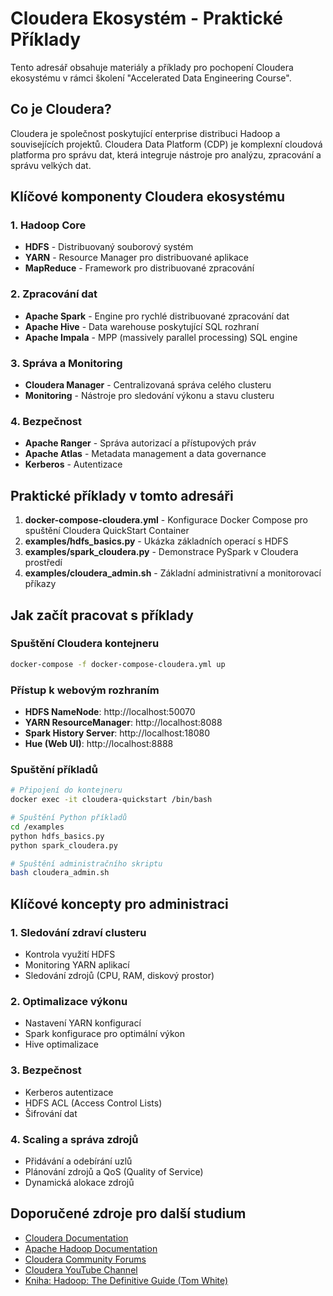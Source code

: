 # Cloudera Ekosystém - Praktické Příklady

Tento adresář obsahuje materiály a příklady pro pochopení Cloudera ekosystému v rámci školení "Accelerated Data Engineering Course".

## Co je Cloudera?

Cloudera je společnost poskytující enterprise distribuci Hadoop a souvisejících projektů. Cloudera Data Platform (CDP) je komplexní cloudová platforma pro správu dat, která integruje nástroje pro analýzu, zpracování a správu velkých dat.

## Klíčové komponenty Cloudera ekosystému

### 1. Hadoop Core
- **HDFS** - Distribuovaný souborový systém
- **YARN** - Resource Manager pro distribuované aplikace
- **MapReduce** - Framework pro distribuované zpracování

### 2. Zpracování dat
- **Apache Spark** - Engine pro rychlé distribuované zpracování dat
- **Apache Hive** - Data warehouse poskytující SQL rozhraní
- **Apache Impala** - MPP (massively parallel processing) SQL engine

### 3. Správa a Monitoring
- **Cloudera Manager** - Centralizovaná správa celého clusteru
- **Monitoring** - Nástroje pro sledování výkonu a stavu clusteru

### 4. Bezpečnost
- **Apache Ranger** - Správa autorizací a přístupových práv
- **Apache Atlas** - Metadata management a data governance
- **Kerberos** - Autentizace

## Praktické příklady v tomto adresáři

1. **docker-compose-cloudera.yml** - Konfigurace Docker Compose pro spuštění Cloudera QuickStart Container
2. **examples/hdfs_basics.py** - Ukázka základních operací s HDFS
3. **examples/spark_cloudera.py** - Demonstrace PySpark v Cloudera prostředí
4. **examples/cloudera_admin.sh** - Základní administrativní a monitorovací příkazy

## Jak začít pracovat s příklady

### Spuštění Cloudera kontejneru

```bash
docker-compose -f docker-compose-cloudera.yml up
```

### Přístup k webovým rozhraním

- **HDFS NameNode**: http://localhost:50070
- **YARN ResourceManager**: http://localhost:8088
- **Spark History Server**: http://localhost:18080
- **Hue (Web UI)**: http://localhost:8888

### Spuštění příkladů

```bash
# Připojení do kontejneru
docker exec -it cloudera-quickstart /bin/bash

# Spuštění Python příkladů
cd /examples
python hdfs_basics.py
python spark_cloudera.py

# Spuštění administračního skriptu
bash cloudera_admin.sh
```

## Klíčové koncepty pro administraci

### 1. Sledování zdraví clusteru
- Kontrola využití HDFS
- Monitoring YARN aplikací
- Sledování zdrojů (CPU, RAM, diskový prostor)

### 2. Optimalizace výkonu
- Nastavení YARN konfigurací
- Spark konfigurace pro optimální výkon
- Hive optimalizace

### 3. Bezpečnost
- Kerberos autentizace
- HDFS ACL (Access Control Lists)
- Šifrování dat

### 4. Scaling a správa zdrojů
- Přidávání a odebírání uzlů
- Plánování zdrojů a QoS (Quality of Service)
- Dynamická alokace zdrojů

## Doporučené zdroje pro další studium

- [Cloudera Documentation](https://docs.cloudera.com/)
- [Apache Hadoop Documentation](https://hadoop.apache.org/docs/)
- [Cloudera Community Forums](https://community.cloudera.com/)
- [Cloudera YouTube Channel](https://www.youtube.com/user/clouderahadoop)
- [Kniha: Hadoop: The Definitive Guide (Tom White)](https://www.oreilly.com/library/view/hadoop-the-definitive/9781491901687/) 